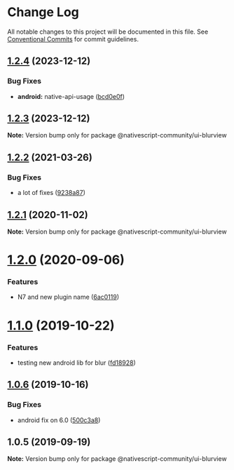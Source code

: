 # Change Log

All notable changes to this project will be documented in this file.
See [Conventional Commits](https://conventionalcommits.org) for commit guidelines.

## [1.2.4](https://github.com/nativescript-community/ui-blurview/compare/v1.2.3...v1.2.4) (2023-12-12)

### Bug Fixes

* **android:** native-api-usage ([bcd0e0f](https://github.com/nativescript-community/ui-blurview/commit/bcd0e0fa7bb9c96c941828acebc90e402672c947))

## [1.2.3](https://github.com/nativescript-community/ui-blurview/compare/v1.2.2...v1.2.3) (2023-12-12)

**Note:** Version bump only for package @nativescript-community/ui-blurview

## [1.2.2](https://github.com/Akylas/nativescript-blurview/compare/v1.2.1...v1.2.2) (2021-03-26)

### Bug Fixes

* a lot of fixes ([9238a87](https://github.com/Akylas/nativescript-blurview/commit/9238a87))

## [1.2.1](https://github.com/Akylas/nativescript-blurview/compare/v1.2.0...v1.2.1) (2020-11-02)

**Note:** Version bump only for package @nativescript-community/ui-blurview

# [1.2.0](https://github.com/Akylas/nativescript-blurview/compare/v1.1.0...v1.2.0) (2020-09-06)

### Features

* N7 and new plugin name ([6ac0119](https://github.com/Akylas/nativescript-blurview/commit/6ac0119))

# [1.1.0](https://github.com/nativescript-community/ui-blurview/compare/v1.0.6...v1.1.0) (2019-10-22)

### Features

* testing new android lib for blur ([fd18928](https://github.com/nativescript-community/ui-blurview/commit/fd18928))

## [1.0.6](https://github.com/nativescript-community/ui-blurview/compare/v1.0.5...v1.0.6) (2019-10-16)

### Bug Fixes

* android fix on 6.0 ([500c3a8](https://github.com/nativescript-community/ui-blurview/commit/500c3a8))

## 1.0.5 (2019-09-19)

**Note:** Version bump only for package @nativescript-community/ui-blurview
